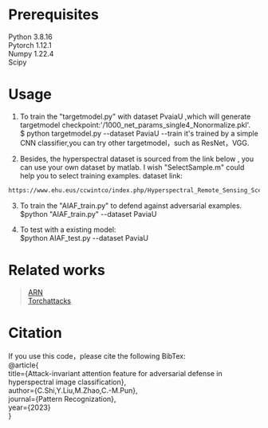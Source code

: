 # Prerequisites
Python 3.8.16<br>
Pytorch 1.12.1<br>
Numpy 1.22.4<br>
Scipy

# Usage
1. To train the "targetmodel.py" with dataset PvaiaU ,which will generate targetmodel checkpoint:'/1000_net_params_single4_Nonormalize.pkl'.<br>
                      $ python targetmodel.py --dataset PaviaU --train
  it's trained by a simple CNN classifier,you can try other targetmodel，such as ResNet，VGG.
  
2. Besides, the hyperspectral dataset is sourced from the link below , you can use your own dataset by matlab. I wish "SelectSample.m" could help you to select training examples. dataset link:<br>
```asp
https://www.ehu.eus/ccwintco/index.php/Hyperspectral_Remote_Sensing_Scenes
```

3. To train the "AIAF_train.py" to defend against adversarial examples.<br>
                          $python "AIAF_train.py" --dataset PaviaU
   
4. To test with a existing model:<br>
                          $python AIAF_test.py --dataset PaviaU
						  
# Related works
>[ ARN](https://github.com/dwDavidxd/ARN " ARN")<br>
[ Torchattacks](https://github.com/Harry24k/adversarial-attacks-pytorch "> Torchattacks")

# Citation
If you use this code，please cite the following BibTex:<br>
@article{ <br>
  title={Attack-invariant attention feature for adversarial defense in hyperspectral image classification},<br>
  author={C.Shi,Y.Liu,M.Zhao,C.-M.Pun},<br>
  journal={Pattern Recognization},<br>
  year={2023}<br>
}


